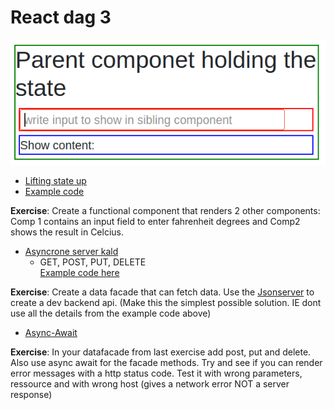 # React dag 3
![](images/lifting.png)
- [Lifting state up](https://reactjs.org/docs/lifting-state-up.html)
- [Example code](LiftingState.js)  

**Exercise**: Create a functional component that renders 2 other components: Comp 1 contains an input field to enter fahrenheit degrees and Comp2 shows the result in Celcius.
- [Asyncrone server kald](FetchDemo.js)
  - GET, POST, PUT, DELETE  
[Example code here](https://docs.google.com/document/d/11OQda4HZMBvtEmUOccgV4k8wkz63kzWzKNBusj7CLdQ/edit?usp=sharing)

**Exercise**: Create a data facade that can fetch data. Use the [Jsonserver](../jsonserver.md) to create a dev backend api. (Make this the simplest possible solution. IE dont use all the details from the example code above)
- [Async-Await](https://dev.to/gafi/7-reasons-to-always-use-async-await-over-plain-promises-tutorial-4ej9?ref=hackernoon.com)

**Exercise**: In your datafacade from last exercise add post, put and delete. Also use async await for the facade methods. Try and see if you can render error messages with a http status code. Test it with wrong parameters, ressource and with wrong host (gives a network error NOT a server response)
